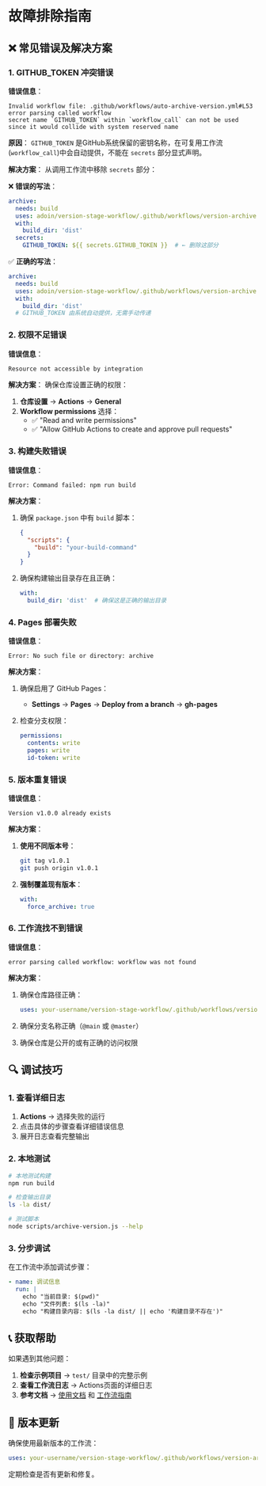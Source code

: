 # 故障排除指南

## ❌ 常见错误及解决方案

### 1. GITHUB_TOKEN 冲突错误

**错误信息**：
```
Invalid workflow file: .github/workflows/auto-archive-version.yml#L53
error parsing called workflow
secret name `GITHUB_TOKEN` within `workflow_call` can not be used since it would collide with system reserved name
```

**原因**：
`GITHUB_TOKEN` 是GitHub系统保留的密钥名称，在可复用工作流(`workflow_call`)中会自动提供，不能在 `secrets` 部分显式声明。

**解决方案**：
从调用工作流中移除 `secrets` 部分：

❌ **错误的写法**：
```yaml
archive:
  needs: build
  uses: adoin/version-stage-workflow/.github/workflows/version-archive.yml@main
  with:
    build_dir: 'dist'
  secrets:
    GITHUB_TOKEN: ${{ secrets.GITHUB_TOKEN }}  # ← 删除这部分
```

✅ **正确的写法**：
```yaml
archive:
  needs: build
  uses: adoin/version-stage-workflow/.github/workflows/version-archive.yml@main
  with:
    build_dir: 'dist'
  # GITHUB_TOKEN 由系统自动提供，无需手动传递
```

### 2. 权限不足错误

**错误信息**：
```
Resource not accessible by integration
```

**解决方案**：
确保仓库设置正确的权限：

1. **仓库设置** → **Actions** → **General**
2. **Workflow permissions** 选择：
   - ✅ "Read and write permissions"
   - ✅ "Allow GitHub Actions to create and approve pull requests"

### 3. 构建失败错误

**错误信息**：
```
Error: Command failed: npm run build
```

**解决方案**：
1. 确保 `package.json` 中有 `build` 脚本：
   ```json
   {
     "scripts": {
       "build": "your-build-command"
     }
   }
   ```

2. 确保构建输出目录存在且正确：
   ```yaml
   with:
     build_dir: 'dist'  # 确保这是正确的输出目录
   ```

### 4. Pages 部署失败

**错误信息**：
```
Error: No such file or directory: archive
```

**解决方案**：
1. 确保启用了 GitHub Pages：
   - **Settings** → **Pages** → **Deploy from a branch** → **gh-pages**

2. 检查分支权限：
   ```yaml
   permissions:
     contents: write
     pages: write
     id-token: write
   ```

### 5. 版本重复错误

**错误信息**：
```
Version v1.0.0 already exists
```

**解决方案**：
1. **使用不同版本号**：
   ```bash
   git tag v1.0.1
   git push origin v1.0.1
   ```

2. **强制覆盖现有版本**：
   ```yaml
   with:
     force_archive: true
   ```

### 6. 工作流找不到错误

**错误信息**：
```
error parsing called workflow: workflow was not found
```

**解决方案**：
1. 确保仓库路径正确：
   ```yaml
   uses: your-username/version-stage-workflow/.github/workflows/version-archive.yml@main
   ```

2. 确保分支名称正确（`@main` 或 `@master`）

3. 确保仓库是公开的或有正确的访问权限

## 🔍 调试技巧

### 1. 查看详细日志
1. **Actions** → 选择失败的运行
2. 点击具体的步骤查看详细错误信息
3. 展开日志查看完整输出

### 2. 本地测试
```bash
# 本地测试构建
npm run build

# 检查输出目录
ls -la dist/

# 测试脚本
node scripts/archive-version.js --help
```

### 3. 分步调试
在工作流中添加调试步骤：
```yaml
- name: 调试信息
  run: |
    echo "当前目录: $(pwd)"
    echo "文件列表: $(ls -la)"
    echo "构建目录内容: $(ls -la dist/ || echo '构建目录不存在')"
```

## 📞 获取帮助

如果遇到其他问题：

1. **检查示例项目** → `test/` 目录中的完整示例
2. **查看工作流日志** → Actions页面的详细日志
3. **参考文档** → [使用文档](usage.md) 和 [工作流指南](workflow-usage-guide.md)

## 🔄 版本更新

确保使用最新版本的工作流：
```yaml
uses: your-username/version-stage-workflow/.github/workflows/version-archive.yml@main
```

定期检查是否有更新和修复。
